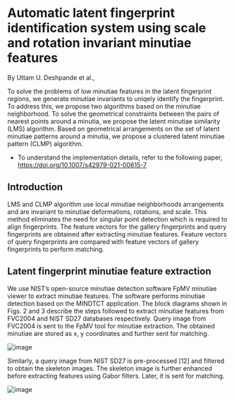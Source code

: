# Automatic latent fingerprint identification system using scale and rotation invariant minutiae features



By Uttam U. Deshpande et al.,

To solve the problems of low minutiae features in the latent fingerprint regions, we generate minutiae invariants to uniqely identify the fingerprint. To address this, we propose two algorithms based on the minutiae neighborhood. To solve the geometrical constraints between the pairs of nearest points around a minutia, we propose the latent minutiae similarity (LMS) algorithm. Based on geometrical arrangements on the set of latent minutiae patterns around a minutia, we propose a clustered latent minutiae pattern (CLMP) algorithm.
* To understand the implementation details, refer to the following paper, https://doi.org/10.1007/s42979-021-00615-7 


## Introduction
LMS and CLMP algorithm use local minutiae neighborhoods arrangements and are invariant to minutiae deformations, rotations, and scale. This method eliminates the need for singular point detection which is required to align fingerprints. The feature vectors for the gallery fingerprints and query fingerprints are obtained after extracting minutiae features. Feature vectors of query fingerprints are compared with feature vectors of gallery fingerprints to perform matching. 

## Latent fingerprint minutiae feature extraction
We use NIST’s open-source minutiae detection software FpMV minutiae viewer to extract minutiae features. The software performs minutiae detection based on the MINDTCT application. The block diagrams shown in Figs. 2 and 3 describe the steps followed to extract minutiae features from FVC2004 and NIST SD27 databases respectively.
Query image from FVC2004 is sent to the FpMV tool for minutiae extraction. The obtained minutiae are stored as x, y coordinates and further sent for matching. 

![image](https://user-images.githubusercontent.com/107185323/197676125-29e0a2fc-01fb-4b82-843b-5abac30635a0.png)

Similarly, a query image from NIST SD27 is pre-processed [12] and filtered to obtain the skeleton images. The skeleton image is further enhanced before extracting features using Gabor filters. Later, it is sent for matching. 

![image](https://user-images.githubusercontent.com/107185323/197676160-006ebfa3-6399-462b-a472-4df7d81789f0.png)
